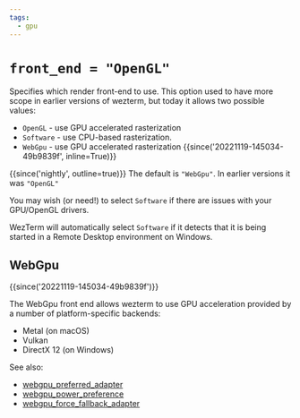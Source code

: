 ```yaml
---
tags:
  - gpu
---
```

# `front_end = "OpenGL"`

Specifies which render front-end to use.  This option used to have
more scope in earlier versions of wezterm, but today it allows two
possible values:

* `OpenGL` - use GPU accelerated rasterization
* `Software` - use CPU-based rasterization.
* `WebGpu` - use GPU accelerated rasterization {{since('20221119-145034-49b9839f', inline=True)}}

{{since('nightly', outline=true)}}
    The default is `"WebGpu"`. In earlier versions it was `"OpenGL"`

You may wish (or need!) to select `Software` if there are issues with your
GPU/OpenGL drivers.

WezTerm will automatically select `Software` if it detects that it is
being started in a Remote Desktop environment on Windows.

## WebGpu

{{since('20221119-145034-49b9839f')}}

The WebGpu front end allows wezterm to use GPU acceleration provided by
a number of platform-specific backends:

* Metal (on macOS)
* Vulkan
* DirectX 12 (on Windows)

See also:
* [webgpu_preferred_adapter](webgpu_preferred_adapter.md)
* [webgpu_power_preference](webgpu_power_preference.md)
* [webgpu_force_fallback_adapter](webgpu_force_fallback_adapter.md)
